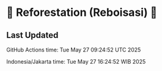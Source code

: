 
# 🌳 Reforestation (Reboisasi) 🌲

## Last Updated

GitHub Actions time: Tue May 27 09:24:52 UTC 2025

Indonesia/Jakarta time: Tue May 27 16:24:52 WIB 2025
